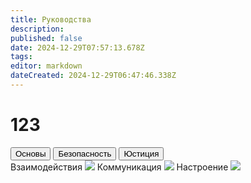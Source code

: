 ```yaml
---
title: Руководства
description: 
published: false
date: 2024-12-29T07:57:13.678Z
tags: 
editor: markdown
dateCreated: 2024-12-29T06:47:46.338Z
---
```


# 123
<div class="nav-panel center">
  <!--  -->
  <div class="nav-panel__nav-tabs flex-col">
    <button class="nav-link">Основы</button>
    <button class="nav-link">Безопасность</button>
    <button class="nav-link">Юстиция</button>
  </div>
  <!--  -->
  <div class="nav-panel__tab-panels">
    <div class="tab-panel">
      <a class="tab-panel__item">
        <span>Взаимодействия</span>
        <img src="/"/>
      </a>
      <a class="tab-panel__item">
        <span>Коммуникация</span>
        <img src="/"/>
      </a>
      <a class="tab-panel__item">
        <span>Настроение</span>
        <img src="/"/>
      </a>
    </div>
  </div>
</div>
<div></div>